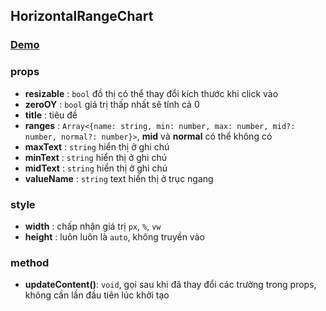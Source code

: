 ## HorizontalRangeChart

### [Demo](https://absol.cf/libs/absol-vchart/demo/horizontalrangechart.html)

### props

* **resizable** : `bool` đồ thị có thể thay đổi kích thước khi click vào
* **zeroOY** : `bool` giá trị thấp nhất sẽ tính cả 0
* **title** : tiêu đề
* **ranges** : `Array<{name: string, min: number, max: number, mid?: number, normal?: number}>`,  **mid** và **normal**
  có thể không có
* **maxText** : `string` hiển thị ở ghi chú
* **minText** : `string` hiển thị ở ghi chú
* **midText** : `string` hiển thị ở ghi chú
* **valueName** : `string` text hiển thị ở trục ngang

### style

* **width** : chấp nhận giá trị `px`, `%`, `vw`
* **height** : luôn luôn là `auto`, không truyền vào

### method

* **updateContent()**: `void`, gọi sau khi đã thay đổi các trường trong props, không cần lần đầu tiên lúc khởi tạo

